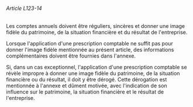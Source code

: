 ###### Article L123-14

Les comptes annuels doivent être réguliers, sincères et donner une image fidèle du patrimoine, de la situation financière et du résultat de l'entreprise.

Lorsque l'application d'une prescription comptable ne suffit pas pour donner l'image fidèle mentionnée au présent article, des informations complémentaires doivent être fournies dans l'annexe.

Si, dans un cas exceptionnel, l'application d'une prescription comptable se révèle impropre à donner une image fidèle du patrimoine, de la situation financière ou du résultat, il doit y être dérogé. Cette dérogation est mentionnée à l'annexe et dûment motivée, avec l'indication de son influence sur le patrimoine, la situation financière et le résultat de l'entreprise.

